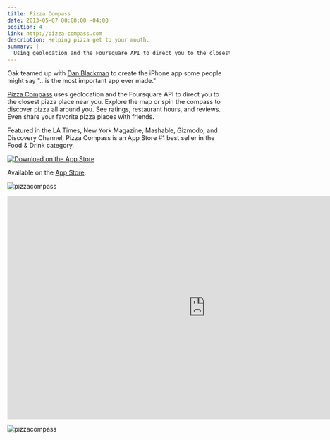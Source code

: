 ```yaml
---
title: Pizza Compass
date: 2013-05-07 00:00:00 -04:00
position: 4
link: http://pizza-compass.com
description: Helping pizza get to your mouth.
summary: |
  Using geolocation and the Foursquare API to direct you to the closest pizza place near you. Explore a map or spin a compass to discover pizza all around you.
---
```


Oak teamed up with [Dan Blackman](http://danblackman.com) to create the iPhone app some people might say "...is the most important app ever made."

[Pizza Compass](http://pizza-compass.com) uses geolocation and the Foursquare API to direct you to the closest pizza place near you. Explore the map or spin the compass to discover pizza all around you. See ratings, restaurant hours, and reviews. Even share your favorite pizza places with friends.

Featured in the LA Times, New York Magazine, Mashable, Gizmodo, and Discovery Channel, Pizza Compass is an App Store #1 best seller in the Food & Drink category.

[![Download on the App Store](/assets/img/app-store.svg)](https://itunes.apple.com/us/app/pizza-compass/id642652985)

Available on the [App Store](https://itunes.apple.com/us/app/pizza-compass/id642652985).

![pizzacompass](/uploads/pizzacompass.jpg)

<iframe src="http://player.vimeo.com/video/63753241" width="900" height="507" frameborder="0"></iframe>

![pizzacompass](/uploads/pizzacompass2.jpg)